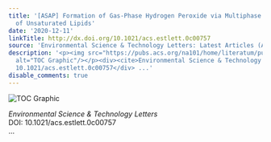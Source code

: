 ```yaml
---
title: '[ASAP] Formation of Gas-Phase Hydrogen Peroxide via Multiphase Ozonolysis
  of Unsaturated Lipids'
date: '2020-12-11'
linkTitle: http://dx.doi.org/10.1021/acs.estlett.0c00757
source: 'Environmental Science & Technology Letters: Latest Articles (ACS Publications)'
description: '<p><img src="https://pubs.acs.org/na101/home/literatum/publisher/achs/journals/content/estlcu/0/estlcu.ahead-of-print/acs.estlett.0c00757/20201211/images/medium/ez0c00757_0005.gif"
  alt="TOC Graphic"/></p><div><cite>Environmental Science & Technology Letters</cite></div><div>DOI:
  10.1021/acs.estlett.0c00757</div> ...'
disable_comments: true
---
```

<p><img src="https://pubs.acs.org/na101/home/literatum/publisher/achs/journals/content/estlcu/0/estlcu.ahead-of-print/acs.estlett.0c00757/20201211/images/medium/ez0c00757_0005.gif" alt="TOC Graphic"/></p><div><cite>Environmental Science & Technology Letters</cite></div><div>DOI: 10.1021/acs.estlett.0c00757</div> ...